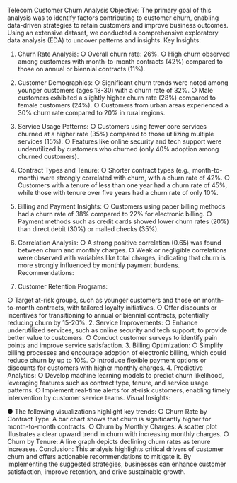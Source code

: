 Telecom Customer Churn Analysis
Objective: The primary goal of this analysis was to identify factors contributing to customer churn, enabling data-driven strategies to retain customers and improve business outcomes. Using an extensive dataset, we conducted a comprehensive exploratory data analysis (EDA) to uncover patterns and insights.
Key Insights:

1.	Churn Rate Analysis:
○	Overall churn rate: 26%.
○	High churn observed among customers with month-to-month contracts (42%) compared to those on annual or biennial contracts (11%).
2.	Customer Demographics:
○	Significant churn trends were noted among younger customers (ages 18-30) with a churn rate of 32%.
○	Male customers exhibited a slightly higher churn rate (28%) compared to female customers (24%).
○	Customers from urban areas experienced a 30% churn rate compared to 20% in rural regions.
3.	Service Usage Patterns:
○	Customers using fewer core services churned at a higher rate (35%) compared to those utilizing multiple services (15%).
○	Features like online security and tech support were underutilized by customers who churned (only 40% adoption among churned customers).
4.	Contract Types and Tenure:
○	Shorter contract types (e.g., month-to-month) were strongly correlated with churn, with a churn rate of 42%.
○	Customers with a tenure of less than one year had a churn rate of 45%, while those with tenure over five years had a churn rate of only 10%.
5.	Billing and Payment Insights:
○	Customers using paper billing methods had a churn rate of 38% compared to 22% for electronic billing.
○	Payment methods such as credit cards showed lower churn rates (20%) than direct debit (30%) or mailed checks (35%).
6.	Correlation Analysis:
○	A strong positive correlation (0.65) was found between churn and monthly charges.
○	Weak or negligible correlations were observed with variables like total charges, indicating that churn is more strongly influenced by monthly payment burdens.
Recommendations:

1.	Customer Retention Programs:
 
○	Target at-risk groups, such as younger customers and those on month-to-month contracts, with tailored loyalty initiatives.
○	Offer discounts or incentives for transitioning to annual or biennial contracts, potentially reducing churn by 15-20%.
2.	Service Improvements:
○	Enhance underutilized services, such as online security and tech support, to provide better value to customers.
○	Conduct customer surveys to identify pain points and improve service satisfaction.
3.	Billing Optimization:
○	Simplify billing processes and encourage adoption of electronic billing, which could reduce churn by up to 10%.
○	Introduce flexible payment options or discounts for customers with higher monthly charges.
4.	Predictive Analytics:
○	Develop machine learning models to predict churn likelihood, leveraging features such as contract type, tenure, and service usage patterns.
○	Implement real-time alerts for at-risk customers, enabling timely intervention by customer service teams.
Visual Insights:

●	The following visualizations highlight key trends:
○	Churn Rate by Contract Type: A bar chart shows that churn is significantly higher for month-to-month contracts.
○	Churn by Monthly Charges: A scatter plot illustrates a clear upward trend in churn with increasing monthly charges.
○	Churn by Tenure: A line graph depicts declining churn rates as tenure increases.
Conclusion: This analysis highlights critical drivers of customer churn and offers actionable recommendations to mitigate it. By implementing the suggested strategies, businesses can enhance customer satisfaction, improve retention, and drive sustainable growth.

